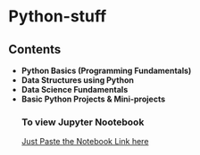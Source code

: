 # Python-stuff

<h2> Contents </h2>
<ul>
    <li> <b> Python Basics (Programming Fundamentals) </b></li>
    <li> <b> Data Structures using Python </b></li>
    <li> <b> Data Science Fundamentals </b></li>
    <li><b> Basic Python Projects & Mini-projects </b></li>
 
  <h3> To view Jupyter Nootebook </h3>
    <a href="https://nbviewer.jupyter.org/">Just Paste the Notebook Link here </a>
